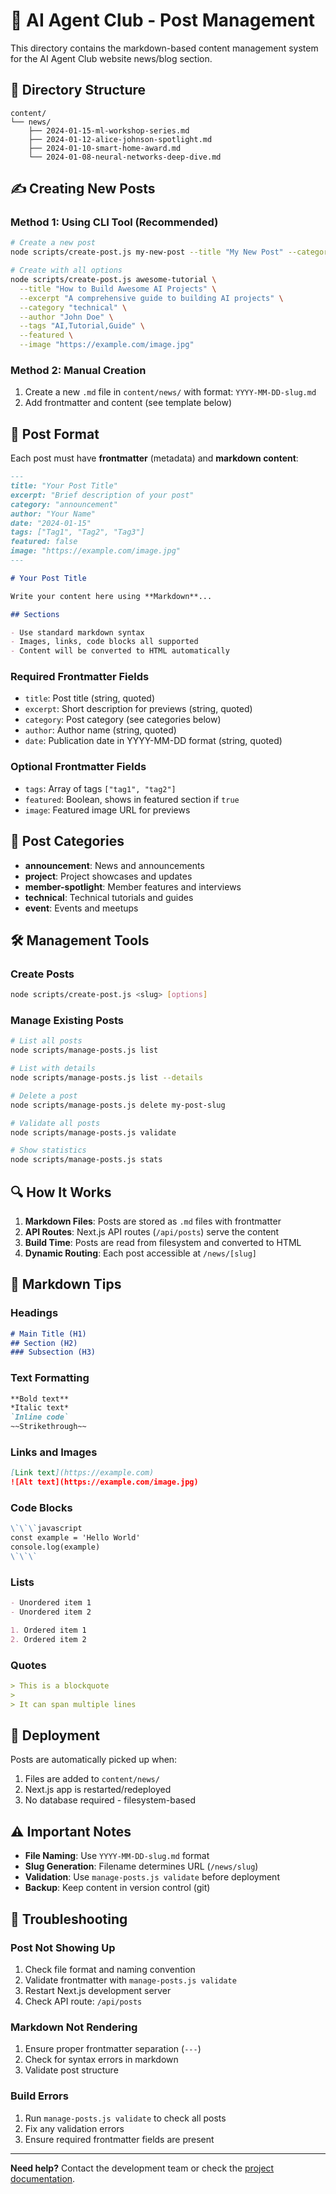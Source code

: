 # 📰 AI Agent Club - Post Management

This directory contains the markdown-based content management system for the AI Agent Club website news/blog section.

## 📁 Directory Structure

```
content/
└── news/
    ├── 2024-01-15-ml-workshop-series.md
    ├── 2024-01-12-alice-johnson-spotlight.md
    ├── 2024-01-10-smart-home-award.md
    └── 2024-01-08-neural-networks-deep-dive.md
```

## ✍️ Creating New Posts

### Method 1: Using CLI Tool (Recommended)

```bash
# Create a new post
node scripts/create-post.js my-new-post --title "My New Post" --category "announcement"

# Create with all options
node scripts/create-post.js awesome-tutorial \
  --title "How to Build Awesome AI Projects" \
  --excerpt "A comprehensive guide to building AI projects" \
  --category "technical" \
  --author "John Doe" \
  --tags "AI,Tutorial,Guide" \
  --featured \
  --image "https://example.com/image.jpg"
```

### Method 2: Manual Creation

1. Create a new `.md` file in `content/news/` with format: `YYYY-MM-DD-slug.md`
2. Add frontmatter and content (see template below)

## 📝 Post Format

Each post must have **frontmatter** (metadata) and **markdown content**:

```markdown
---
title: "Your Post Title"
excerpt: "Brief description of your post"
category: "announcement"
author: "Your Name"
date: "2024-01-15"
tags: ["Tag1", "Tag2", "Tag3"]
featured: false
image: "https://example.com/image.jpg"
---

# Your Post Title

Write your content here using **Markdown**...

## Sections

- Use standard markdown syntax
- Images, links, code blocks all supported
- Content will be converted to HTML automatically

```

### Required Frontmatter Fields

- `title`: Post title (string, quoted)
- `excerpt`: Short description for previews (string, quoted)
- `category`: Post category (see categories below)
- `author`: Author name (string, quoted)
- `date`: Publication date in YYYY-MM-DD format (string, quoted)

### Optional Frontmatter Fields

- `tags`: Array of tags `["tag1", "tag2"]`
- `featured`: Boolean, shows in featured section if `true`
- `image`: Featured image URL for previews

## 📂 Post Categories

- **announcement**: News and announcements
- **project**: Project showcases and updates
- **member-spotlight**: Member features and interviews
- **technical**: Technical tutorials and guides
- **event**: Events and meetups

## 🛠️ Management Tools

### Create Posts
```bash
node scripts/create-post.js <slug> [options]
```

### Manage Existing Posts
```bash
# List all posts
node scripts/manage-posts.js list

# List with details
node scripts/manage-posts.js list --details

# Delete a post
node scripts/manage-posts.js delete my-post-slug

# Validate all posts
node scripts/manage-posts.js validate

# Show statistics
node scripts/manage-posts.js stats
```

## 🔍 How It Works

1. **Markdown Files**: Posts are stored as `.md` files with frontmatter
2. **API Routes**: Next.js API routes (`/api/posts`) serve the content
3. **Build Time**: Posts are read from filesystem and converted to HTML
4. **Dynamic Routing**: Each post accessible at `/news/[slug]`

## 📖 Markdown Tips

### Headings
```markdown
# Main Title (H1)
## Section (H2)
### Subsection (H3)
```

### Text Formatting
```markdown
**Bold text**
*Italic text*
`Inline code`
~~Strikethrough~~
```

### Links and Images
```markdown
[Link text](https://example.com)
![Alt text](https://example.com/image.jpg)
```

### Code Blocks
```markdown
\`\`\`javascript
const example = 'Hello World'
console.log(example)
\`\`\`
```

### Lists
```markdown
- Unordered item 1
- Unordered item 2

1. Ordered item 1
2. Ordered item 2
```

### Quotes
```markdown
> This is a blockquote
>
> It can span multiple lines
```

## 🚀 Deployment

Posts are automatically picked up when:
1. Files are added to `content/news/`
2. Next.js app is restarted/redeployed
3. No database required - filesystem-based

## ⚠️ Important Notes

- **File Naming**: Use `YYYY-MM-DD-slug.md` format
- **Slug Generation**: Filename determines URL (`/news/slug`)
- **Validation**: Use `manage-posts.js validate` before deployment
- **Backup**: Keep content in version control (git)

## 🔧 Troubleshooting

### Post Not Showing Up
1. Check file format and naming convention
2. Validate frontmatter with `manage-posts.js validate`
3. Restart Next.js development server
4. Check API route: `/api/posts`

### Markdown Not Rendering
1. Ensure proper frontmatter separation (`---`)
2. Check for syntax errors in markdown
3. Validate post structure

### Build Errors
1. Run `manage-posts.js validate` to check all posts
2. Fix any validation errors
3. Ensure required frontmatter fields are present

---

**Need help?** Contact the development team or check the [project documentation](../README.md).